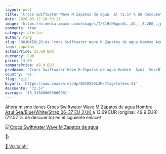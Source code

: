 ```yaml
---
layout: post
title: 'Crocs Swiftwater Wave M Zapatos de agua  al 72.57 % de descuento'
date: 2020-02-12 10:39:11
image: 'https://m.media-amazon.com/images/I/31HcH6gus6L._AC_._SL200_.jpg'
comments: true
category: ofertas
author: ring
slug: 'B01MXE0L2R-es Crocs Swiftwater Wave M Zapatos de agua Hombre Azul...'
tags: zapatos
actualPrice: 13.69 EUR
currency: EUR
price: 13.69
comparePrice: 49.9 EUR
prodname: 'Crocs Swiftwater Wave M Zapatos de agua Hombre  Azul  Sea/Blue/White/Strap   36-37 EU  3 UK '
country: 'es'
flag: '🇪🇸'
buyurl: 'https://www.amazon.es/dp/B01MXE0L2R/?tag=tolees-21'
descuento: '72.57'
average: '15.315000000000001'
---
```


Ahora mismo tienes [Crocs Swiftwater Wave M Zapatos de agua Hombre  Azul  Sea/Blue/White/Strap   36-37 EU  3 UK ](https://www.amazon.es/dp/B01MXE0L2R/?tag=tolees-21) a 13.69 EUR (original: 49.9 EUR) (72.57 %  de descuento) en el siguiente enlace!

[![Crocs Swiftwater Wave M Zapatos de agua ](https://m.media-amazon.com/images/I/31HcH6gus6L._AC_._SL200_.jpg)](https://www.amazon.es/dp/B01MXE0L2R/?tag=tolees-21)

🔎:


[🛒 Visítala!!!](https://www.amazon.es/dp/B01MXE0L2R/?tag=tolees-21)
